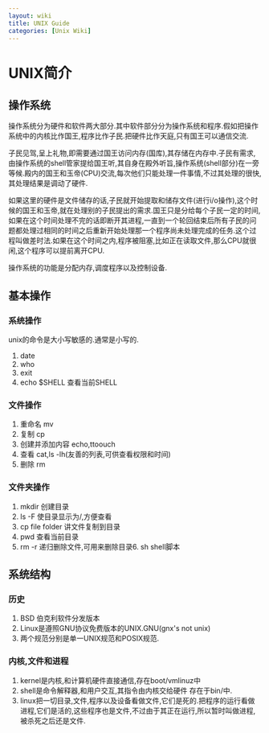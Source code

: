 ```yaml
---
layout: wiki
title: UNIX Guide
categories: [Unix Wiki]
---
```

# UNIX简介

## 操作系统

操作系统分为硬件和软件两大部分.其中软件部分分为操作系统和程序.假如把操作系统中的内核比作国王,程序比作子民.把硬件比作天庭,只有国王可以通信交流.

子民见驾,呈上礼物,即需要通过国王访问内存(国库),其存储在内存中.子民有需求,由操作系统的shell管家提给国王听,其自身在殿外听旨,操作系统(shell部分)在一旁等候.殿内的国王和玉帝(CPU)交流,每次他们只能处理一件事情,不过其处理的很快,其处理结果是调动了硬件.

如果这里的硬件是文件储存的话,子民就开始提取和储存文件(进行i/o操作),这个时候的国王和玉帝,就在处理别的子民提出的需求.国王只是分给每个子民一定的时间,如果在这个时间处理不完的话即断开其进程,一直到一个轮回结束后所有子民的问题都处理过相同的时间之后重新开始处理那一个程序尚未处理完成的任务.这个过程叫做差时法.如果在这个时间之内,程序被阻塞,比如正在读取文件,那么CPU就很闲,这个程序可以提前离开CPU.

操作系统的功能是分配内存,调度程序以及控制设备.

## 基本操作

### 系统操作
unix的命令是大小写敏感的.通常是小写的.

1. date
2. who
3. exit
4. echo $SHELL 查看当前SHELL

### 文件操作

1. 重命名 mv
2. 复制 cp
3. 创建并添加内容 echo,ttoouch
4. 查看 cat,ls -lh(友善的列表,可供查看权限和时间)
5. 删除 rm

### 文件夹操作

1. mkdir 创建目录
2. ls -F 使目录显示为/,方便查看
3. cp file folder 讲文件复制到目录
4. pwd 查看当前目录
5. rm -r 递归删除文件,可用来删除目录6. sh shell脚本

## 系统结构

### 历史

1. BSD 伯克利软件分发版本
2. Linux是遵照GNU协议免费版本的UNIX.GNU(gnx's not unix)
3. 两个规范分别是单一UNIX规范和POSIX规范.

### 内核,文件和进程

1. kernel是内核,和计算机硬件直接通信,存在boot/vmlinuz中
2. shell是命令解释器,和用户交互,其指令由内核交给硬件 存在于bin/中.
3. linux把一切目录,文件,程序以及设备看做文件,它们是死的.把程序的运行看做进程,它们是活的,这些程序也是文件,不过由于其正在运行,所以暂时叫做进程,被杀死之后还是文件.
